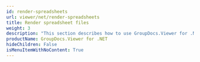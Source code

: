 ```yaml
---
id: render-spreadsheets
url: viewer/net/render-spreadsheets
title: Render spreadsheet files
weight: 3
description: "This section describes how to use GroupDocs.Viewer for .NET (C#) to convert spreadsheet files to PDF, HTML, PNG, and JPEG formats."
productName: GroupDocs.Viewer for .NET
hideChildren: False
isMenuItemWithNoContent: True
---
```

